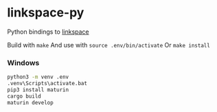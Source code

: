 
# linkspace-py
Python bindings to [linkspace](www.linkspace.dev)

Build with `make`
And use with `source .env/bin/activate`
Or `make install`

### Windows

```bat
python3 -m venv .env 
.venv\Scripts\activate.bat
pip3 install maturin 
cargo build
maturin develop
```
